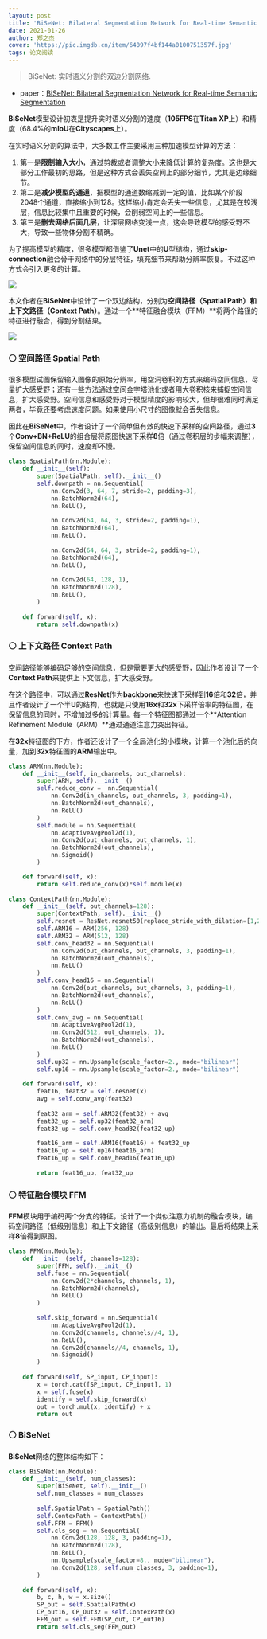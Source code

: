 ```yaml
---
layout: post
title: 'BiSeNet: Bilateral Segmentation Network for Real-time Semantic Segmentation'
date: 2021-01-26
author: 郑之杰
cover: 'https://pic.imgdb.cn/item/64097f4bf144a0100751357f.jpg'
tags: 论文阅读
---
```


> BiSeNet: 实时语义分割的双边分割网络.

- paper：[BiSeNet: Bilateral Segmentation Network for Real-time Semantic Segmentation](https://arxiv.org/abs/1808.00897)


**BiSeNet**模型设计初衷是提升实时语义分割的速度（**105FPS**在**Titan XP**上）和精度（$68.4\%$的**mIoU**在**Cityscapes**上）。

在实时语义分割的算法中，大多数工作主要采用三种加速模型计算的方法：
1. 第一是**限制输入大小**，通过剪裁或者调整大小来降低计算的复杂度。这也是大部分工作最初的思路，但是这种方式会丢失空间上的部分细节，尤其是边缘细节。
2. 第二是**减少模型的通道**，把模型的通道数缩减到一定的值，比如某个阶段$2048$个通道，直接缩小到$128$。这样缩小肯定会丢失一些信息，尤其是在较浅层，信息比较集中且重要的时候，会削弱空间上的一些信息。
3. 第三是**删去网络后面几层**，让深层网络变浅一点，这会导致模型的感受野不大，导致一些物体分割不精确。

为了提高模型的精度，很多模型都借鉴了**Unet**中的**U**型结构，通过**skip-connection**融合骨干网络中的分层特征，填充细节来帮助分辨率恢复。不过这种方式会引入更多的计算。

![](https://pic.imgdb.cn/item/640981d4f144a010075568a9.jpg)

本文作者在**BiSeNet**中设计了一个双边结构，分别为**空间路径（Spatial Path）**和**上下文路径（Context Path）**。通过一个**特征融合模块（FFM）**将两个路径的特征进行融合，得到分割结果。

![](https://pic.imgdb.cn/item/640981f1f144a01007559bf7.jpg)

### ⚪ 空间路径 Spatial Path

很多模型试图保留输入图像的原始分辨率，用空洞卷积的方式来编码空间信息，尽量扩大感受野；还有一些方法通过空间金字塔池化或者用大卷积核来捕捉空间信息，扩大感受野。空间信息和感受野对于模型精度的影响较大，但却很难同时满足两者，毕竟还要考虑速度问题。如果使用小尺寸的图像就会丢失信息。

因此在**BiSeNet**中，作者设计了一个简单但有效的快速下采样的空间路径，通过**3**个**Conv+BN+ReLU**的组合层将原图快速下采样**8**倍（通过卷积层的步幅来调整），保留空间信息的同时，速度却不慢。

```python
class SpatialPath(nn.Module):
    def __init__(self):
        super(SpatialPath, self).__init__()
        self.downpath = nn.Sequential(
            nn.Conv2d(3, 64, 7, stride=2, padding=3),
            nn.BatchNorm2d(64),
            nn.ReLU(),
            
            nn.Conv2d(64, 64, 3, stride=2, padding=1),
            nn.BatchNorm2d(64),
            nn.ReLU(),
            
            nn.Conv2d(64, 64, 3, stride=2, padding=1),
            nn.BatchNorm2d(64),
            nn.ReLU(),
            
            nn.Conv2d(64, 128, 1),
            nn.BatchNorm2d(128),
            nn.ReLU(),
        )
        
    def forward(self, x):
        return self.downpath(x)
```

### ⚪ 上下文路径 Context Path
空间路径能够编码足够的空间信息，但是需要更大的感受野，因此作者设计了一个**Context Path**来提供上下文信息，扩大感受野。

在这个路径中，可以通过**ResNet**作为**backbone**来快速下采样到**16**倍和**32**倍，并且作者设计了一个半**U**的结构，也就是只使用**16x**和**32x**下采样倍率的特征图，在保留信息的同时，不增加过多的计算量。每一个特征图都通过一个**Attention Refinement Module（ARM）**通过通道注意力突出特征。

在**32x**特征图的下方，作者还设计了一个全局池化的小模块，计算一个池化后的向量，加到**32x**特征图的**ARM**输出中。

```python
class ARM(nn.Module):
    def __init__(self, in_channels, out_channels):
        super(ARM, self).__init__()
        self.reduce_conv =  nn.Sequential(
            nn.Conv2d(in_channels, out_channels, 3, padding=1),
            nn.BatchNorm2d(out_channels),
            nn.ReLU()
        )
        self.module = nn.Sequential(
            nn.AdaptiveAvgPool2d(1),
            nn.Conv2d(out_channels, out_channels, 1),
            nn.BatchNorm2d(out_channels),
            nn.Sigmoid()
        )

    def forward(self, x):
        return self.reduce_conv(x)*self.module(x)
 
class ContextPath(nn.Module):
    def __init__(self, out_channels=128):
        super(ContextPath, self).__init__()
        self.resnet = ResNet.resnet50(replace_stride_with_dilation=[1,2,4])
        self.ARM16 = ARM(256, 128)
        self.ARM32 = ARM(512, 128)
        self.conv_head32 = nn.Sequential(
            nn.Conv2d(out_channels, out_channels, 3, padding=1),
            nn.BatchNorm2d(out_channels),
            nn.ReLU()
        )
        self.conv_head16 = nn.Sequential(
            nn.Conv2d(out_channels, out_channels, 3, padding=1),
            nn.BatchNorm2d(out_channels),
            nn.ReLU()
        )
        self.conv_avg = nn.Sequential(
            nn.AdaptiveAvgPool2d(1),
            nn.Conv2d(512, out_channels, 1),
            nn.BatchNorm2d(out_channels),
            nn.ReLU()
        )
        self.up32 = nn.Upsample(scale_factor=2., mode="bilinear")
        self.up16 = nn.Upsample(scale_factor=2., mode="bilinear")
        
    def forward(self, x):
        feat16, feat32 = self.resnet(x)
        avg = self.conv_avg(feat32)
        
        feat32_arm = self.ARM32(feat32) + avg
        feat32_up = self.up32(feat32_arm)
        feat32_up = self.conv_head32(feat32_up)
        
        feat16_arm = self.ARM16(feat16) + feat32_up
        feat16_up = self.up16(feat16_arm)
        feat16_up = self.conv_head16(feat16_up)     
        
        return feat16_up, feat32_up
```

### ⚪ 特征融合模块 FFM
**FFM**模块用于编码两个分支的特征，设计了一个类似注意力机制的融合模块，编码空间路径（低级别信息）和上下文路径（高级别信息）的输出。最后将结果上采样**8**倍得到原图。

```python
class FFM(nn.Module):
    def __init__(self, channels=128):
        super(FFM, self).__init__()
        self.fuse = nn.Sequential(
            nn.Conv2d(2*channels, channels, 1),
            nn.BatchNorm2d(channels),
            nn.ReLU()
        )
        
        self.skip_forward = nn.Sequential(
            nn.AdaptiveAvgPool2d(1),
            nn.Conv2d(channels, channels//4, 1),
            nn.ReLU(),
            nn.Conv2d(channels//4, channels, 1),
            nn.Sigmoid()
        )
        
    def forward(self, SP_input, CP_input):
        x = torch.cat([SP_input, CP_input], 1)
        x = self.fuse(x)
        identify = self.skip_forward(x)
        out = torch.mul(x, identify) + x
        return out
```

### ⚪ BiSeNet

**BiSeNet**网络的整体结构如下：


```python
class BiSeNet(nn.Module):
    def __init__(self, num_classes):
        super(BiSeNet, self).__init__()
        self.num_classes = num_classes
        
        self.SpatialPath = SpatialPath()
        self.ContexPath = ContextPath()
        self.FFM = FFM()
        self.cls_seg = nn.Sequential(
            nn.Conv2d(128, 128, 3, padding=1),
            nn.BatchNorm2d(128),
            nn.ReLU(),
            nn.Upsample(scale_factor=8., mode="bilinear"),
            nn.Conv2d(128, self.num_classes, 3, padding=1),  
        )
        
    def forward(self, x):
        b, c, h, w = x.size()
        SP_out = self.SpatialPath(x)
        CP_out16, CP_Out32 = self.ContexPath(x)
        FFM_out = self.FFM(SP_out, CP_out16)
        return self.cls_seg(FFM_out)
```